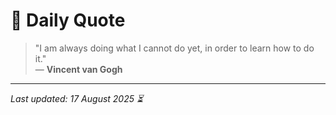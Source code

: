 # 📜 Daily Quote

> "I am always doing what I cannot do yet, in order to learn how to do it."  
> — **Vincent van Gogh**

---

_Last updated: 17 August 2025 ⏳_
